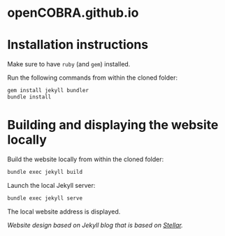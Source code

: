 # openCOBRA.github.io

# Installation instructions

Make sure to have `ruby` (and `gem`) installed.

Run the following commands from within the cloned folder:
```bash
gem install jekyll bundler
bundle install
```

# Building and displaying the website locally

Build the website locally from within the cloned folder:
```bash
bundle exec jekyll build
```
Launch the local Jekyll server:
```bash
bundle exec jekyll serve
```
The local website address is displayed.

*Website design based on Jekyll blog that is based on [Stellar](https://html5up.net/stellar).*
